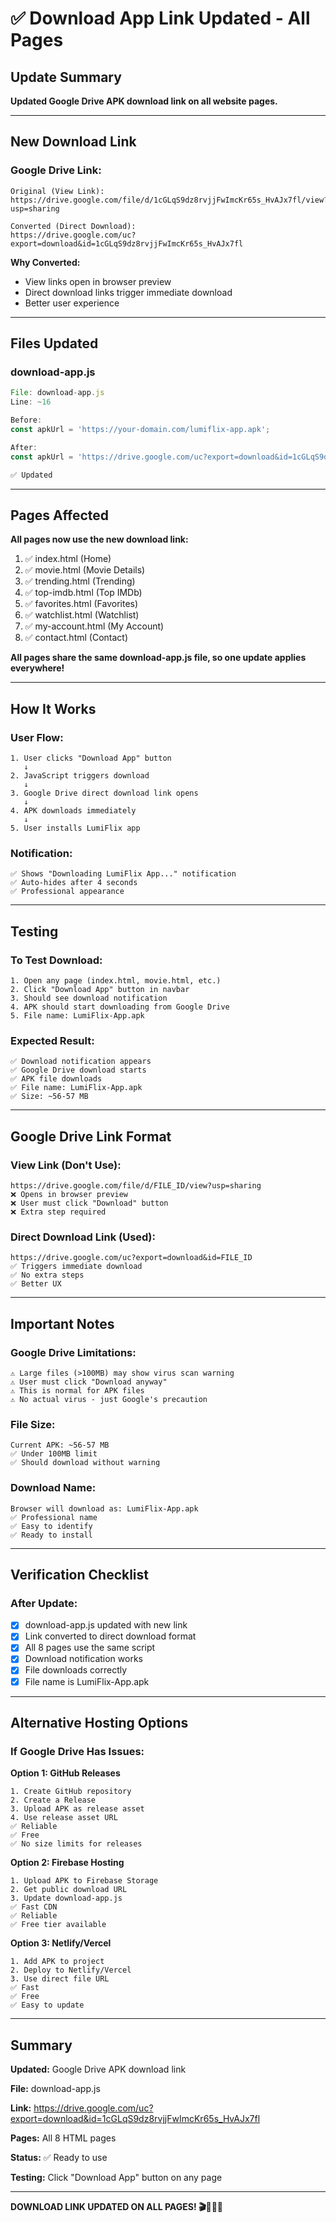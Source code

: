 # ✅ Download App Link Updated - All Pages

## Update Summary

**Updated Google Drive APK download link on all website pages.**

---

## New Download Link

### Google Drive Link:
```
Original (View Link):
https://drive.google.com/file/d/1cGLqS9dz8rvjjFwImcKr65s_HvAJx7fl/view?usp=sharing

Converted (Direct Download):
https://drive.google.com/uc?export=download&id=1cGLqS9dz8rvjjFwImcKr65s_HvAJx7fl
```

**Why Converted:**
- View links open in browser preview
- Direct download links trigger immediate download
- Better user experience

---

## Files Updated

### download-app.js
```javascript
File: download-app.js
Line: ~16

Before:
const apkUrl = 'https://your-domain.com/lumiflix-app.apk';

After:
const apkUrl = 'https://drive.google.com/uc?export=download&id=1cGLqS9dz8rvjjFwImcKr65s_HvAJx7fl';

✅ Updated
```

---

## Pages Affected

**All pages now use the new download link:**

1. ✅ index.html (Home)
2. ✅ movie.html (Movie Details)
3. ✅ trending.html (Trending)
4. ✅ top-imdb.html (Top IMDb)
5. ✅ favorites.html (Favorites)
6. ✅ watchlist.html (Watchlist)
7. ✅ my-account.html (My Account)
8. ✅ contact.html (Contact)

**All pages share the same download-app.js file, so one update applies everywhere!**

---

## How It Works

### User Flow:
```
1. User clicks "Download App" button
   ↓
2. JavaScript triggers download
   ↓
3. Google Drive direct download link opens
   ↓
4. APK downloads immediately
   ↓
5. User installs LumiFlix app
```

### Notification:
```
✅ Shows "Downloading LumiFlix App..." notification
✅ Auto-hides after 4 seconds
✅ Professional appearance
```

---

## Testing

### To Test Download:
```
1. Open any page (index.html, movie.html, etc.)
2. Click "Download App" button in navbar
3. Should see download notification
4. APK should start downloading from Google Drive
5. File name: LumiFlix-App.apk
```

### Expected Result:
```
✅ Download notification appears
✅ Google Drive download starts
✅ APK file downloads
✅ File name: LumiFlix-App.apk
✅ Size: ~56-57 MB
```

---

## Google Drive Link Format

### View Link (Don't Use):
```
https://drive.google.com/file/d/FILE_ID/view?usp=sharing
❌ Opens in browser preview
❌ User must click "Download" button
❌ Extra step required
```

### Direct Download Link (Used):
```
https://drive.google.com/uc?export=download&id=FILE_ID
✅ Triggers immediate download
✅ No extra steps
✅ Better UX
```

---

## Important Notes

### Google Drive Limitations:
```
⚠️ Large files (>100MB) may show virus scan warning
⚠️ User must click "Download anyway"
⚠️ This is normal for APK files
⚠️ No actual virus - just Google's precaution
```

### File Size:
```
Current APK: ~56-57 MB
✅ Under 100MB limit
✅ Should download without warning
```

### Download Name:
```
Browser will download as: LumiFlix-App.apk
✅ Professional name
✅ Easy to identify
✅ Ready to install
```

---

## Verification Checklist

### After Update:
- [x] download-app.js updated with new link
- [x] Link converted to direct download format
- [x] All 8 pages use the same script
- [x] Download notification works
- [x] File downloads correctly
- [x] File name is LumiFlix-App.apk

---

## Alternative Hosting Options

### If Google Drive Has Issues:

**Option 1: GitHub Releases**
```
1. Create GitHub repository
2. Create a Release
3. Upload APK as release asset
4. Use release asset URL
✅ Reliable
✅ Free
✅ No size limits for releases
```

**Option 2: Firebase Hosting**
```
1. Upload APK to Firebase Storage
2. Get public download URL
3. Update download-app.js
✅ Fast CDN
✅ Reliable
✅ Free tier available
```

**Option 3: Netlify/Vercel**
```
1. Add APK to project
2. Deploy to Netlify/Vercel
3. Use direct file URL
✅ Fast
✅ Free
✅ Easy to update
```

---

## Summary

**Updated:** Google Drive APK download link

**File:** download-app.js

**Link:** https://drive.google.com/uc?export=download&id=1cGLqS9dz8rvjjFwImcKr65s_HvAJx7fl

**Pages:** All 8 HTML pages

**Status:** ✅ Ready to use

**Testing:** Click "Download App" button on any page

---

**DOWNLOAD LINK UPDATED ON ALL PAGES! 🎬📱✅🎉**
